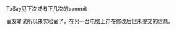 <!--
 * @Author: LetMeFly
 * @Date: 2025-03-14 13:03:17
 * @LastEditors: LetMeFly.xyz
 * @LastEditTime: 2025-03-15 10:23:36
-->
ToSay见下次或者下几次的commit

室友笔试所以来实验室了，在另一台电脑上存在修改后但未提交的信息。